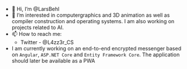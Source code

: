- 👋 Hi, I’m @LarsBehl
- 👀 I’m interested in computergraphics and 3D animation as well as compiler construction and operating systems. I am also working on projects related to AI.
- 📫 How to reach me:
  - Twitter - @L4zz3r_CS
- I am currently working on an end-to-end encrypted messenger based on `Angular`, `ASP.NET Core` and `Entity Framework Core`. The application should later be available as a PWA

<!---
LarsBehl/LarsBehl is a ✨ special ✨ repository because its `README.md` (this file) appears on your GitHub profile.
You can click the Preview link to take a look at your changes.
--->
